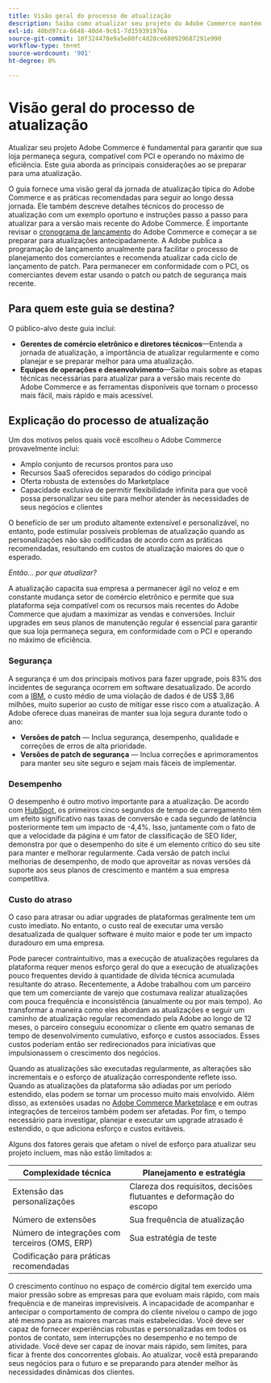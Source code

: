 ```yaml
---
title: Visão geral do processo de atualização
description: Saiba como atualizar seu projeto do Adobe Commerce mantém sua loja segura e eficiente. Descubra as práticas recomendadas para planejar e executar atualizações bem-sucedidas.
exl-id: 40bd97ca-6648-40d4-9c61-7d159391976a
source-git-commit: 10f324478e9a5e80fc4d28ce680929687291e990
workflow-type: tm+mt
source-wordcount: '901'
ht-degree: 0%

---
```


# Visão geral do processo de atualização

Atualizar seu projeto Adobe Commerce é fundamental para garantir que sua loja permaneça segura, compatível com PCI e operando no máximo de eficiência. Este guia aborda as principais considerações ao se preparar para uma atualização.

O guia fornece uma visão geral da jornada de atualização típica do Adobe Commerce e as práticas recomendadas para seguir ao longo dessa jornada. Ele também descreve detalhes técnicos do processo de atualização com um exemplo oportuno e instruções passo a passo para atualizar para a versão mais recente do Adobe Commerce. É importante revisar o [cronograma de lançamento](../release/schedule.md) do Adobe Commerce e começar a se preparar para atualizações antecipadamente. A Adobe publica a programação de lançamento anualmente para facilitar o processo de planejamento dos comerciantes e recomenda atualizar cada ciclo de lançamento de patch. Para permanecer em conformidade com o PCI, os comerciantes devem estar usando o patch ou patch de segurança mais recente.

## Para quem este guia se destina?

O público-alvo deste guia inclui:

- **Gerentes de comércio eletrônico e diretores técnicos**—Entenda a jornada de atualização, a importância de atualizar regularmente e como planejar e se preparar melhor para uma atualização.
- **Equipes de operações e desenvolvimento**—Saiba mais sobre as etapas técnicas necessárias para atualizar para a versão mais recente do Adobe Commerce e as ferramentas disponíveis que tornam o processo mais fácil, mais rápido e mais acessível.

## Explicação do processo de atualização

Um dos motivos pelos quais você escolheu o Adobe Commerce provavelmente inclui:

- Amplo conjunto de recursos prontos para uso
- Recursos SaaS oferecidos separados do código principal
- Oferta robusta de extensões do Marketplace
- Capacidade exclusiva de permitir flexibilidade infinita para que você possa personalizar seu site para melhor atender às necessidades de seus negócios e clientes

O benefício de ser um produto altamente extensível e personalizável, no entanto, pode estimular possíveis problemas de atualização quando as personalizações não são codificadas de acordo com as práticas recomendadas, resultando em custos de atualização maiores do que o esperado.

_Então... por que atualizar?_

A atualização capacita sua empresa a permanecer ágil no veloz e em constante mudança setor de comércio eletrônico e permite que sua plataforma seja compatível com os recursos mais recentes do Adobe Commerce que ajudam a maximizar as vendas e conversões. Incluir upgrades em seus planos de manutenção regular é essencial para garantir que sua loja permaneça segura, em conformidade com o PCI e operando no máximo de eficiência.

### Segurança

A segurança é um dos principais motivos para fazer upgrade, pois 83% dos incidentes de segurança ocorrem em software desatualizado. De acordo com a [IBM](https://www.ibm.com/reports/data-breach), o custo médio de uma violação de dados é de US$ 3,86 milhões, muito superior ao custo de mitigar esse risco com a atualização. A Adobe oferece duas maneiras de manter sua loja segura durante todo o ano:

- **Versões de patch** — Inclua segurança, desempenho, qualidade e correções de erros de alta prioridade.
- **Versões de patch de segurança** — Inclua correções e aprimoramentos para manter seu site seguro e sejam mais fáceis de implementar.

### Desempenho

O desempenho é outro motivo importante para a atualização. De acordo com [HubSpot](https://blog.hubspot.com/marketing/page-load-time-conversion-rates), os primeiros cinco segundos de tempo de carregamento têm um efeito significativo nas taxas de conversão e cada segundo de latência posteriormente tem um impacto de -4,4%. Isso, juntamente com o fato de que a velocidade da página é um fator de classificação de SEO líder, demonstra por que o desempenho do site é um elemento crítico do seu site para manter e melhorar regularmente. Cada versão de patch inclui melhorias de desempenho, de modo que aproveitar as novas versões dá suporte aos seus planos de crescimento e mantém a sua empresa competitiva.

### Custo do atraso

O caso para atrasar ou adiar upgrades de plataformas geralmente tem um custo imediato. No entanto, o custo real de executar uma versão desatualizada de qualquer software é muito maior e pode ter um impacto duradouro em uma empresa.

Pode parecer contraintuitivo, mas a execução de atualizações regulares da plataforma requer menos esforço geral do que a execução de atualizações pouco frequentes devido à quantidade de dívida técnica acumulada resultante do atraso. Recentemente, a Adobe trabalhou com um parceiro que tem um comerciante de varejo que costumava realizar atualizações com pouca frequência e inconsistência (anualmente ou por mais tempo). Ao transformar a maneira como eles abordam as atualizações e seguir um caminho de atualização regular recomendado pela Adobe ao longo de 12 meses, o parceiro conseguiu economizar o cliente em quatro semanas de tempo de desenvolvimento cumulativo, esforço e custos associados. Esses custos poderiam então ser redirecionados para iniciativas que impulsionassem o crescimento dos negócios.

Quando as atualizações são executadas regularmente, as alterações são incrementais e o esforço de atualização correspondente reflete isso. Quando as atualizações da plataforma são adiadas por um período estendido, elas podem se tornar um processo muito mais envolvido. Além disso, as extensões usadas no [Adobe Commerce Marketplace](https://marketplace.magento.com/) e em outras integrações de terceiros também podem ser afetadas. Por fim, o tempo necessário para investigar, planejar e executar um upgrade atrasado é estendido, o que adiciona esforço e custos evitáveis.

Alguns dos fatores gerais que afetam o nível de esforço para atualizar seu projeto incluem, mas não estão limitados a:

| Complexidade técnica | Planejamento e estratégia |
|-----------------------------------------------------------|--------------------------------------------------------------|
| Extensão das personalizações | Clareza dos requisitos, decisões flutuantes e deformação do escopo |
| Número de extensões | Sua frequência de atualização |
| Número de integrações com terceiros (OMS, ERP) | Sua estratégia de teste |
| Codificação para práticas recomendadas |                                                              |

O crescimento contínuo no espaço de comércio digital tem exercido uma maior pressão sobre as empresas para que evoluam mais rápido, com mais frequência e de maneiras imprevisíveis. A incapacidade de acompanhar e antecipar o comportamento de compra do cliente nivelou o campo de jogo até mesmo para as maiores marcas mais estabelecidas. Você deve ser capaz de fornecer experiências robustas e personalizadas em todos os pontos de contato, sem interrupções no desempenho e no tempo de atividade. Você deve ser capaz de inovar mais rápido, sem limites, para ficar à frente dos concorrentes globais. Ao atualizar, você está preparando seus negócios para o futuro e se preparando para atender melhor às necessidades dinâmicas dos clientes.
